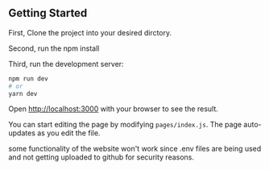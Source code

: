 
## Getting Started

First, Clone the project into your desired dirctory. 
  
Second, run the npm install

Third, run the development server:

```bash
npm run dev
# or
yarn dev
```

Open [http://localhost:3000](http://localhost:3000) with your browser to see the result.

You can start editing the page by modifying `pages/index.js`. The page auto-updates as you edit the file.
  
some functionality of the website won't work since .env files are being used and not getting uploaded to github for security reasons.






